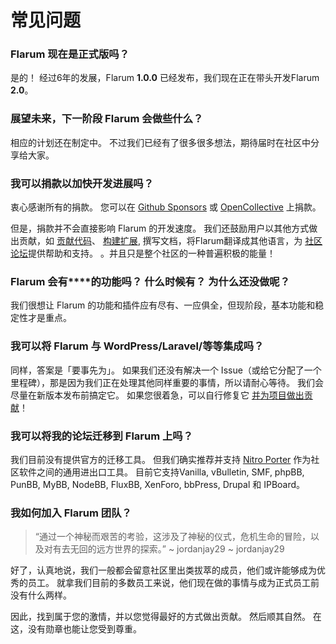 # 常见问题

### Flarum 现在是正式版吗？

是的！ 经过6年的发展，Flarum **1.0.0** 已经发布，我们现在正在带头开发Flarum **2.0**。

### 展望未来，下一阶段 Flarum 会做些什么？

相应的计划还在制定中。 不过我们已经有了很多很多想法，期待届时在社区中分享给大家。

### 我可以捐款以加快开发进展吗？

衷心感谢所有的捐款。 您可以在 [Github Sponsors](https://github.com/sponsors/flarum) 或 [OpenCollective](https://opencollective.com/flarum) 上捐款。

但是，捐款并不会直接影响 Flarum 的开发速度。 我们还鼓励用户以其他方式做出贡献，如 [贡献代码](contributing.md)、 [构建扩展](./extend/README.md), 撰写文档，将Flarum翻译成其他语言，为 [社区论坛](https://discuss.flarum.org/)提供帮助和支持。 。并且只是整个社区的一种普遍积极的能量！

### Flarum 会有****的功能吗？ 什么时候有？ 为什么还没做呢？

我们很想让 Flarum 的功能和插件应有尽有、一应俱全，但现阶段，基本功能和稳定性才是重点。

### 我可以将 Flarum 与 WordPress/Laravel/等等集成吗？

同样，答案是「要事先为」。 如果我们还没有解决一个 Issue（或给它分配了一个里程碑），那是因为我们正在处理其他同样重要的事情，所以请耐心等待。 我们会尽量在新版本发布前搞定它。 如果您很着急，可以自行修复它 [并为项目做出贡献](contributing.md)！

### 我可以将我的论坛迁移到 Flarum 上吗？

我们目前没有提供官方的迁移工具。 但我们确实推荐并支持 [Nitro Porter](https://discuss.flarum.org/d/31776) 作为社区软件之间的通用进出口工具。 目前它支持Vanilla, vBulletin, SMF, phpBB, PunBB, MyBB, NodeBB, FluxBB, XenForo, bbPress, Drupal 和 IPBoard。

### 我如何加入 Flarum 团队？

> “通过一个神秘而艰苦的考验，这涉及了神秘的仪式，危机生命的冒险，以及对有去无回的远方世界的探索。” ~ jordanjay29 ~ jordanjay29

好了，认真地说，我们一般都会留意社区里出类拔萃的成员，他们或许能够成为优秀的员工。 就拿我们目前的多数员工来说，他们现在做的事情与成为正式员工前没有什么两样。

因此，找到属于您的激情，并以您觉得最好的方式做出贡献。 然后顺其自然。 在这，没有勋章也能让您受到尊重。
